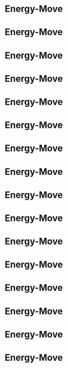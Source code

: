 # Energy-Move
# Energy-Move
# Energy-Move
# Energy-Move
# Energy-Move
# Energy-Move
# Energy-Move
# Energy-Move
# Energy-Move
# Energy-Move
# Energy-Move
# Energy-Move
# Energy-Move
# Energy-Move
# Energy-Move
# Energy-Move
